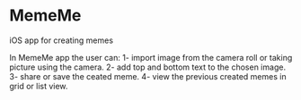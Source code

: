 # MemeMe
iOS app for creating memes

In MemeMe app the user can: 
1- import image from the camera roll or taking picture using the camera.
2- add top and bottom text to the chosen image.
3- share or save the ceated meme. 
4- view the previous created memes in grid or list view.
